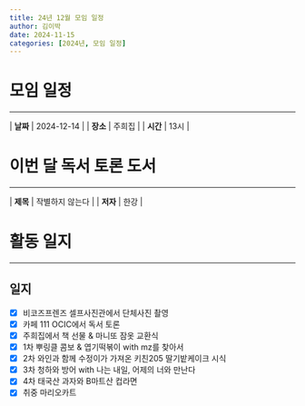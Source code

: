 ```yaml
---
title: 24년 12월 모임 일정
author: 김이박
date: 2024-11-15
categories: [2024년, 모임 일정]
---
```


# **모임 일정**
---

| **날짜** | 2024-12-14 |
| **장소** | 주희집        |
| **시간** | 13시   |


# **이번 달 독서 토론 도서**
---

| **제목** | 작별하지 않는다 |
| **저자** | 한강   |

# **활동 일지**
---
## **일지**  
  - [x] 비코즈프렌즈 셀프사진관에서 단체사진 촬영
  - [x] 카페 111 OCIC에서 독서 토론
  - [x] 주희집에서 책 선물 & 마니또 잠옷 교환식
  - [x] 1차 뿌링클 콤보 & 엽기떡볶이 with mz를 찾아서
  - [x] 2차 와인과 함께 수정이가 가져온 키친205 딸기밭케이크 시식
  - [x] 3차 청하와 방어 with 나는 내일, 어제의 너와 만난다
  - [x] 4차 태국산 과자와 B마트산 컵라면
  - [x] 취중 마리오카트

